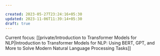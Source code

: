 ```yaml
---

created: 2023-05-27T23:24:16+05:30
updated: 2023-11-06T11:39:14+05:30
draft: true
---
```


Current focus: [[private/Introduction to Transformer Models for NLP|Introduction to Transformer Models for NLP: Using BERT, GPT, and More to Solve Modern Natural Language Processing Tasks]]


